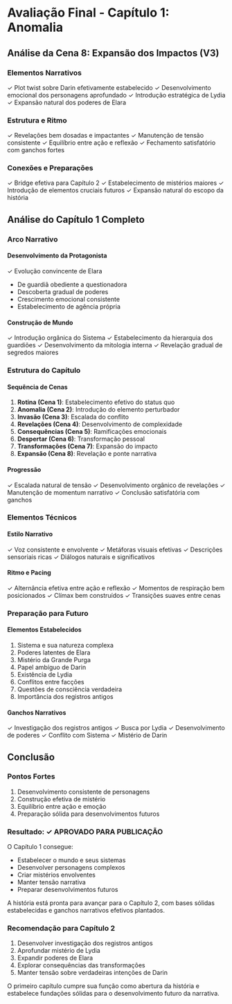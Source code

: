 # Avaliação Final - Capítulo 1: Anomalia

## Análise da Cena 8: Expansão dos Impactos (V3)

### Elementos Narrativos
✓ Plot twist sobre Darin efetivamente estabelecido
✓ Desenvolvimento emocional dos personagens aprofundado
✓ Introdução estratégica de Lydia
✓ Expansão natural dos poderes de Elara

### Estrutura e Ritmo
✓ Revelações bem dosadas e impactantes
✓ Manutenção de tensão consistente
✓ Equilíbrio entre ação e reflexão
✓ Fechamento satisfatório com ganchos fortes

### Conexões e Preparações
✓ Bridge efetiva para Capítulo 2
✓ Estabelecimento de mistérios maiores
✓ Introdução de elementos cruciais futuros
✓ Expansão natural do escopo da história

## Análise do Capítulo 1 Completo

### Arco Narrativo

#### Desenvolvimento da Protagonista
✓ Evolução convincente de Elara
- De guardiã obediente a questionadora
- Descoberta gradual de poderes
- Crescimento emocional consistente
- Estabelecimento de agência própria

#### Construção de Mundo
✓ Introdução orgânica do Sistema
✓ Estabelecimento da hierarquia dos guardiões
✓ Desenvolvimento da mitologia interna
✓ Revelação gradual de segredos maiores

### Estrutura do Capítulo

#### Sequência de Cenas
1. **Rotina (Cena 1)**: Estabelecimento efetivo do status quo
2. **Anomalia (Cena 2)**: Introdução do elemento perturbador
3. **Invasão (Cena 3)**: Escalada do conflito
4. **Revelações (Cena 4)**: Desenvolvimento de complexidade
5. **Consequências (Cena 5)**: Ramificações emocionais
6. **Despertar (Cena 6)**: Transformação pessoal
7. **Transformações (Cena 7)**: Expansão do impacto
8. **Expansão (Cena 8)**: Revelação e ponte narrativa

#### Progressão
✓ Escalada natural de tensão
✓ Desenvolvimento orgânico de revelações
✓ Manutenção de momentum narrativo
✓ Conclusão satisfatória com ganchos

### Elementos Técnicos

#### Estilo Narrativo
✓ Voz consistente e envolvente
✓ Metáforas visuais efetivas
✓ Descrições sensoriais ricas
✓ Diálogos naturais e significativos

#### Ritmo e Pacing
✓ Alternância efetiva entre ação e reflexão
✓ Momentos de respiração bem posicionados
✓ Clímax bem construídos
✓ Transições suaves entre cenas

### Preparação para Futuro

#### Elementos Estabelecidos
1. Sistema e sua natureza complexa
2. Poderes latentes de Elara
3. Mistério da Grande Purga
4. Papel ambíguo de Darin
5. Existência de Lydia
6. Conflitos entre facções
7. Questões de consciência verdadeira
8. Importância dos registros antigos

#### Ganchos Narrativos
✓ Investigação dos registros antigos
✓ Busca por Lydia
✓ Desenvolvimento de poderes
✓ Conflito com Sistema
✓ Mistério de Darin

## Conclusão

### Pontos Fortes
1. Desenvolvimento consistente de personagens
2. Construção efetiva de mistério
3. Equilíbrio entre ação e emoção
4. Preparação sólida para desenvolvimentos futuros

### Resultado: ✓ APROVADO PARA PUBLICAÇÃO

O Capítulo 1 consegue:
- Estabelecer o mundo e seus sistemas
- Desenvolver personagens complexos
- Criar mistérios envolventes
- Manter tensão narrativa
- Preparar desenvolvimentos futuros

A história está pronta para avançar para o Capítulo 2, com bases sólidas estabelecidas e ganchos narrativos efetivos plantados.

### Recomendação para Capítulo 2
1. Desenvolver investigação dos registros antigos
2. Aprofundar mistério de Lydia
3. Expandir poderes de Elara
4. Explorar consequências das transformações
5. Manter tensão sobre verdadeiras intenções de Darin

O primeiro capítulo cumpre sua função como abertura da história e estabelece fundações sólidas para o desenvolvimento futuro da narrativa.